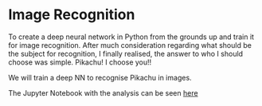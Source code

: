 # Image Recognition

To create a deep neural network in Python from the grounds up and train it for image recognition. After much consideration regarding what should be the subject for recognition, I finally realised, the answer to who I should choose was simple. Pikachu! I choose you!!

We will train a deep NN to recognise Pikachu in images. 

The Jupyter Notebook with the analysis can be seen [here](Deep_Neural_Network_image_classification.ipynb)
